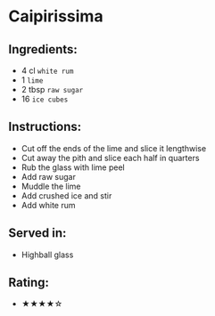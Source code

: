 # Caipirissima

## Ingredients:
- 4 cl `white rum`
- 1 `lime`
- 2 tbsp `raw sugar`
- 16 `ice cubes`

## Instructions:
- Cut off the ends of the lime and slice it lengthwise
- Cut away the pith and slice each half in quarters
- Rub the glass with lime peel
- Add raw sugar
- Muddle the lime
- Add crushed ice and stir
- Add white rum

## Served in:
- Highball glass

## Rating:
- ★★★★☆
